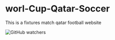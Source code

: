# worl-Cup-Qatar-Soccer
This is a fixtures match qatar football website

![GitHub watchers](https://img.shields.io/github/watchers/carltsdev/worl-cup-qatar-soccer?label=views&logoColor=blue&style=social)
